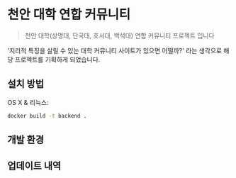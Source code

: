 # 천안 대학 연합 커뮤니티
> 천안 대학(상명대, 단국대, 호서대, 백석대) 연합 커뮤니티 프로젝트 입니다

'지리적 특징을 살릴 수 있는 대학 커뮤니티 사이트가 있으면 어떨까?' 라는 생각으로 해당 프로젝트를 기획하게 되었습니다.

## 설치 방법
OS X & 리눅스:

```sh
docker build -t backend .
```

## 개발 환경

## 업데이트 내역